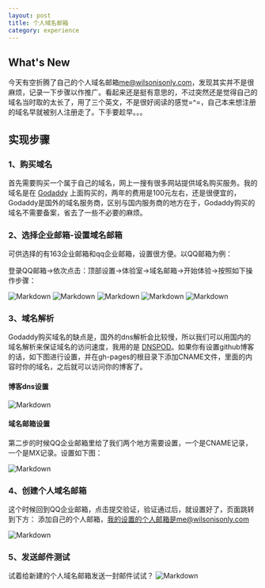 ```yaml
---
layout: post
title: 个人域名邮箱
category: experience
---
```


## What's New
今天有空折腾了自己的个人域名邮箱[me@wilsonisonly.com](me@wilsonisonly.com)，发现其实并不是很麻烦，记录一下步骤以作推广。看起来还是挺有意思的，不过突然还是觉得自己的域名当时取的太长了，用了三个英文，不是很好阅读的感觉=^=，自己本来想注册的域名早就被别人注册走了。下手要趁早。。。

## 实现步骤

### 1、购买域名

首先需要购买一个属于自己的域名，网上一搜有很多网站提供域名购买服务。我的域名是在 [Godaddy](https://www.godaddy.com/) 上面购买的，两年的费用是100元左右，还是很便宜的，Godaddy是国外的域名服务商，区别与国内服务商的地方在于，Godaddy购买的域名不需要备案，省去了一些不必要的麻烦。

### 2、选择企业邮箱-设置域名邮箱

可供选择的有163企业邮箱和qq企业邮箱，设置很方便。以QQ邮箱为例：

登录QQ邮箱->依次点击：顶部设置->体验室->域名邮箱->开始体验->按照如下操作步骤：

![Markdown](http://i2.bvimg.com/1949/02044bf26bcdcec0.png)
![Markdown](http://i2.bvimg.com/603424/44fc20b513d93657.png)
![Markdown](http://i2.bvimg.com/603424/a4d11aebc8ed8192.png)
![Markdown](http://i2.bvimg.com/603424/ecf58785d9bd0998.png)
![Markdown](http://i2.bvimg.com/603424/150d702283ce3b89.png)


### 3、域名解析

Godaddy购买域名的缺点是，国外的dns解析会比较慢，所以我们可以用国内的域名解析来保证域名的访问速度，我用的是 [DNSPOD](https://www.dnspod.cn/)。如果你有设置github博客的话，如下图进行设置，并在gh-pages的根目录下添加CNAME文件，里面的内容时你的域名，之后就可以访问你的博客了。

#### 博客dns设置
![Markdown](http://i2.bvimg.com/603424/1aa1f2a6fa04bc3b.png)

#### 域名邮箱设置

第二步的时候QQ企业邮箱里给了我们两个地方需要设置，一个是CNAME记录，一个是MX记录。设置如下图：

![Markdown](http://i2.bvimg.com/603424/398925370a313b9f.png)


### 4、创建个人域名邮箱

这个时候回到QQ企业邮箱，点击提交验证，验证通过后，就设置好了，页面跳转到下方：
添加自己的个人邮箱，我的设置的个人邮箱是me@wilsonisonly.com

![Markdown](http://i2.bvimg.com/603424/1c91cee41a3bb517.png)

### 5、发送邮件测试

试着给新建的个人域名邮箱发送一封邮件试试？
![Markdown](http://i2.bvimg.com/603424/32bfb5eb10f38d06.png)
